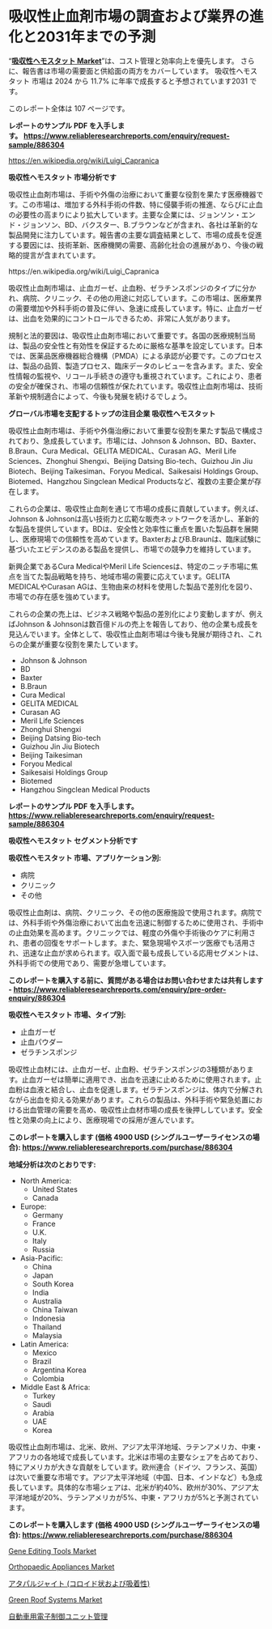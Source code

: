 <p><h1>吸収性止血剤市場の調査および業界の進化と2031年までの予測</h1></p><p>&ldquo;<strong><a href="https://www.reliableresearchreports.com/absorbable-hemostat-r886304">吸収性ヘモスタット Market</a></strong>&rdquo;は、コスト管理と効率向上を優先します。 さらに、報告書は市場の需要面と供給面の両方をカバーしています。 吸収性ヘモスタット 市場は 2024 から 11.7% に年率で成長すると予想されています2031 です。</p>
<p>このレポート全体は 107 ページです。</p>
<p><strong>レポートのサンプル PDF を入手します。&nbsp;<a href="https://www.reliableresearchreports.com/enquiry/request-sample/886304">https://www.reliableresearchreports.com/enquiry/request-sample/886304</a></strong></p>
<p><a href="https://en.wikipedia.org/wiki/Luigi_Capranica">https://en.wikipedia.org/wiki/Luigi_Capranica</a></p>
<p><strong>吸収性ヘモスタット 市場分析です</strong></p>
<p><p>吸収性止血剤市場は、手術や外傷の治療において重要な役割を果たす医療機器です。この市場は、増加する外科手術の件数、特に侵襲手術の推進、ならびに止血の必要性の高まりにより拡大しています。主要な企業には、ジョンソン・エンド・ジョンソン、BD、バクスター、B.ブラウンなどが含まれ、各社は革新的な製品開発に注力しています。報告書の主要な調査結果として、市場の成長を促進する要因には、技術革新、医療機関の需要、高齢化社会の進展があり、今後の戦略的提言が含まれています。</p></p>
<p>https://en.wikipedia.org/wiki/Luigi_Capranica</p>
<p><p>吸収性止血剤市場は、止血ガーゼ、止血粉、ゼラチンスポンジのタイプに分かれ、病院、クリニック、その他の用途に対応しています。この市場は、医療業界の需要増加や外科手術の普及に伴い、急速に成長しています。特に、止血ガーゼは、出血を効果的にコントロールできるため、非常に人気があります。</p><p>規制と法的要因は、吸収性止血剤市場において重要です。各国の医療規制当局は、製品の安全性と有効性を保証するために厳格な基準を設定しています。日本では、医薬品医療機器総合機構（PMDA）による承認が必要です。このプロセスは、製品の品質、製造プロセス、臨床データのレビューを含みます。また、安全性情報の監視や、リコール手続きの遵守も重視されています。これにより、患者の安全が確保され、市場の信頼性が保たれています。吸収性止血剤市場は、技術革新や規制適合によって、今後も発展を続けるでしょう。</p></p>
<p><strong>グローバル市場を支配するトップの注目企業 吸収性ヘモスタット</strong></p>
<p><p>吸収性止血剤市場は、手術や外傷治療において重要な役割を果たす製品で構成されており、急成長しています。市場には、Johnson & Johnson、BD、Baxter、B.Braun、Cura Medical、GELITA MEDICAL、Curasan AG、Meril Life Sciences、Zhonghui Shengxi、Beijing Datsing Bio-tech、Guizhou Jin Jiu Biotech、Beijing Taikesiman、Foryou Medical、Saikesaisi Holdings Group、Biotemed、Hangzhou Singclean Medical Productsなど、複数の主要企業が存在します。</p><p>これらの企業は、吸収性止血剤を通じて市場の成長に貢献しています。例えば、Johnson & Johnsonは高い技術力と広範な販売ネットワークを活かし、革新的な製品を提供しています。BDは、安全性と効率性に重点を置いた製品群を展開し、医療現場での信頼性を高めています。BaxterおよびB.Braunは、臨床試験に基づいたエビデンスのある製品を提供し、市場での競争力を維持しています。</p><p>新興企業であるCura MedicalやMeril Life Sciencesは、特定のニッチ市場に焦点を当てた製品戦略を持ち、地域市場の需要に応えています。GELITA MEDICALやCurasan AGは、生物由来の材料を使用した製品で差別化を図り、市場での存在感を強めています。</p><p>これらの企業の売上は、ビジネス戦略や製品の差別化により変動しますが、例えばJohnson & Johnsonは数百億ドルの売上を報告しており、他の企業も成長を見込んでいます。全体として、吸収性止血剤市場は今後も発展が期待され、これらの企業が重要な役割を果たしています。</p></p>
<p><ul><li>Johnson & Johnson</li><li>BD</li><li>Baxter</li><li>B.Braun</li><li>Cura Medical</li><li>GELITA MEDICAL</li><li>Curasan AG</li><li>Meril Life Sciences</li><li>Zhonghui Shengxi</li><li>Beijing Datsing Bio-tech</li><li>Guizhou Jin Jiu Biotech</li><li>Beijing Taikesiman</li><li>Foryou Medical</li><li>Saikesaisi Holdings Group</li><li>Biotemed</li><li>Hangzhou Singclean Medical Products</li></ul></p>
<p><strong>レポートのサンプル PDF を入手します。 <a href="https://www.reliableresearchreports.com/enquiry/request-sample/886304">https://www.reliableresearchreports.com/enquiry/request-sample/886304</a></strong></p>
<p><strong>吸収性ヘモスタット セグメント分析です</strong></p>
<p><strong>吸収性ヘモスタット 市場、アプリケーション別:</strong></p>
<p><ul><li>病院</li><li>クリニック</li><li>その他</li></ul></p>
<p><p>吸収性止血剤は、病院、クリニック、その他の医療施設で使用されます。病院では、外科手術や外傷治療において出血を迅速に制御するために使用され、手術中の止血効果を高めます。クリニックでは、軽度の外傷や手術後のケアに利用され、患者の回復をサポートします。また、緊急現場やスポーツ医療でも活用され、迅速な止血が求められます。収入面で最も成長している応用セグメントは、外科手術での使用であり、需要が急増しています。</p></p>
<p><strong>このレポートを購入する前に、質問がある場合はお問い合わせまたは共有します - <a href="https://www.reliableresearchreports.com/enquiry/pre-order-enquiry/886304">https://www.reliableresearchreports.com/enquiry/pre-order-enquiry/886304</a></strong></p>
<p><strong>吸収性ヘモスタット 市場、タイプ別:</strong></p>
<p><ul><li>止血ガーゼ</li><li>止血パウダー</li><li>ゼラチンスポンジ</li></ul></p>
<p><p>吸収性止血材には、止血ガーゼ、止血粉、ゼラチンスポンジの3種類があります。止血ガーゼは簡単に適用でき、出血を迅速に止めるために使用されます。止血粉は血液と結合し、止血を促進します。ゼラチンスポンジは、体内で分解されながら出血を抑える効果があります。これらの製品は、外科手術や緊急処置における出血管理の需要を高め、吸収性止血材市場の成長を後押ししています。安全性と効果の向上により、医療現場での採用が進んでいます。</p></p>
<p><strong>このレポートを購入します (価格 4900 USD (シングルユーザーライセンスの場合): <a href="https://www.reliableresearchreports.com/purchase/886304">https://www.reliableresearchreports.com/purchase/886304</a></strong></p>
<p><strong>地域分析は次のとおりです:</strong></p>
<p><ul>
    <li>
        North America:
        <ul>
            <li>United States</li>
            <li>Canada</li>
        </ul>
    </li>
    <li>
        Europe:
        <ul>
            <li>Germany</li>
            <li>France</li>
            <li>U.K.</li>
            <li>Italy</li>
            <li>Russia</li>
        </ul>
    </li>
    <li>
        Asia-Pacific:
        <ul>
            <li>China</li>
            <li>Japan</li>
            <li>South Korea</li>
            <li>India</li>
            <li>Australia</li>
            <li>China Taiwan</li>
            <li>Indonesia</li>
            <li>Thailand</li>
            <li>Malaysia</li>
        </ul>
    </li>
    <li>
        Latin America:
        <ul>
            <li>Mexico</li>
            <li>Brazil</li>
            <li>Argentina Korea</li>
            <li>Colombia</li>
        </ul>
    </li>
    <li>
        Middle East & Africa:
        <ul>
            <li>Turkey</li>
            <li>Saudi</li>
            <li>Arabia</li>
            <li>UAE</li>
            <li>Korea</li>
        </ul>
    </li>
    </ul></p>
<p><p>吸収性止血剤市場は、北米、欧州、アジア太平洋地域、ラテンアメリカ、中東・アフリカの各地域で成長しています。北米は市場の主要なシェアを占めており、特にアメリカが大きな貢献をしています。欧州連合（ドイツ、フランス、英国）は次いで重要な市場です。アジア太平洋地域（中国、日本、インドなど）も急成長しています。具体的な市場シェアは、北米が約40%、欧州が30%、アジア太平洋地域が20%、ラテンアメリカが5%、中東・アフリカが5%と予測されています。</p></p>
<p><strong>このレポートを購入します (価格 4900 USD (シングルユーザーライセンスの場合): <a href="https://www.reliableresearchreports.com/purchase/886304">https://www.reliableresearchreports.com/purchase/886304</a></strong></p>
<p><p><a href="https://www.linkedin.com/pulse/comprehensive-look-product-type-zinc-finger-nucleases-zfnstalenscrispr-cas-av7uf?trackingId=NrgfNkoCRnmEeUlxCgAO1A%3D%3D">Gene Editing Tools Market</a></p><p><a href="https://www.linkedin.com/pulse/orthopaedic-appliances-market-growth-segmentation-regional-dpeff?trackingId=4Gm6nUB9SpGqrM%2F%2BQu7yyg%3D%3D">Orthopaedic Appliances Market</a></p><p><a href="https://medium.com/@isnamukti10_96948/attapulgite-colloidal-and-sorptive-market-%E3%81%AF-%E3%82%B3%E3%82%B9%E3%83%88%E7%AE%A1%E7%90%86%E3%81%A8%E5%8A%B9%E7%8E%87%E5%90%91%E4%B8%8A%E3%82%92%E5%84%AA%E5%85%88%E3%81%97%E3%81%BE%E3%81%99-%E3%81%95%E3%82%89%E3%81%AB-%E5%A0%B1%E5%91%8A%E6%9B%B8%E3%81%AF%E5%B8%82%E5%A0%B4%E3%81%AE%E9%9C%80%E8%A6%81%E9%9D%A2%E3%81%A8%E4%BE%9B%E7%B5%A6%E9%9D%A2%E3%81%AE%E4%B8%A1%E6%96%B9%E3%82%92%E3%82%AB%E3%83%90%E3%83%BC%E3%81%97%E3%81%A6%E3%81%84%E3%81%BE%E3%81%99-9d788c6fc401?postPublishedType=initial">アタパルジャイト (コロイド状および吸着性)</a></p><p><a href="https://issuu.com/reportprime-2/docs/green-roof-systems-market-size-2030_a80c7e4c7f7994">Green Roof Systems Market</a></p><p><a href="https://medium.com/@isnamukti10_96948/automotive-electronics-control-unit-management-market-%E3%81%AF-%E3%82%B3%E3%82%B9%E3%83%88%E7%AE%A1%E7%90%86%E3%81%A8%E5%8A%B9%E7%8E%87%E5%90%91%E4%B8%8A%E3%82%92%E5%84%AA%E5%85%88%E3%81%97%E3%81%BE%E3%81%99-d5c7e11fc9a1">自動車用電子制御ユニット管理</a></p></p>